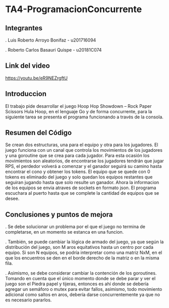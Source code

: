 # TA4-ProgramacionConcurrente
## Integrantes
. Luis Roberto Arroyo Bonifaz - u201716094

. Roberto Carlos Basauri Quispe - u20181C074

## Link del video
https://youtu.be/eR9NEZrgftU


## Introduccion

El trabajo pide desarrollar el juego Hoop Hop Showdown – Rock Paper Scissors Hula Hoop, en el lenguaje Go y de forma concurrente, para la siguiente tarea se presenta el programa funcionando a través de la consola.

## Resumen del Código
Se crean dos estructuras, una para el equipo y otra para los jugadores. El juego funciona con un canal que controla los movimientos de los jugadores y una goroutine que se crea para cada jugador. Para esta ocasión los movimientos son aleatorios, de encontrarse los jugadores tendrán que jugar RPS, el perdedor volverá a comenzar y el ganador seguirá su camino hasta encontrar el cono y obtener los tokens. El equipo que se quede con 0 tokens es eliminado del juego y solo quedan los equipos restantes que seguiran jugando hasta que solo resulte un ganador. 
Ahora la informacion de los equipos se envia atraves de sockets en formato json. El programa escuchara al puerto hasta que se complete la cantidad de equipos que se desee.

## Conclusiones y puntos de mejora
. Se debe solucionar un problema por el que el juego no termina de completarse, en un momento se estanca en una funcion.

. También, se puede cambiar la lógica de armado del juego, ya que según la distribución del juego, son M aros equitativos hasta un centro por cada equipo. Si son N equipos, se podría interpretar como una matriz NxM, en el que los encuentros se den en el borde derecho de la matriz o en la misma fila.

. Asimismo, se debe considerar cambiar la contención de los goroutines. Tomando en cuenta que el único momento donde se debe parar y ver el juego son el Piedra papel y tijeras, entonces es ahí donde se debería agregar un semáforo o mutex para evitar fallos, asimismo, todo movimiento adicional como saltos en aros, debería darse concurrentemente ya que no es necesario pararlos.

